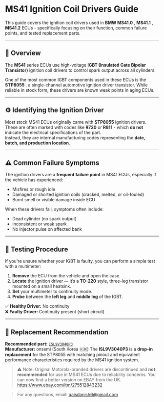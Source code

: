 # MS41 Ignition Coil Drivers Guide

This guide covers the ignition coil drivers used in **BMW MS41.0** , **MS41.1** , **MS41.2**  ECUs - specifically focusing on their function, common failure points, and tested replacement parts.

---

## 🔌 Overview

The **MS41** series ECUs use high-voltage **IGBT (Insulated Gate Bipolar Transistor)** ignition coil drivers to control spark output across all cylinders.

One of the most common IGBT components used in these ECUs is the **STP8055** . a single-channel automotive ignition driver transistor. While reliable in stock form, these drivers are known weak points in aging ECUs.

---

## ⚙️ Identifying the Ignition Driver

Most stock MS41 ECUs originally came with **STP8055** ignition drivers.  
These are often marked with codes like **R720** or **R811** - which **do not** indicate the electrical specifications of the part.  
Instead, they are internal manufacturing codes representing the **date, batch, and production location**.

---

## ⚠️ Common Failure Symptoms

The ignition drivers are a **frequent failure point** in MS41 ECUs, especially if the vehicle has experienced:

- Misfires or rough idle  
- Damaged or shorted ignition coils (cracked, melted, or oil-fouled)  
- Burnt smell or visible damage inside ECU  

When these drivers fail, symptoms often include:

- Dead cylinder (no spark output)  
- Inconsistent or weak spark  
- No injector pulse on affected bank  

---

## 🧰 Testing Procedure

If you're unsure whether your IGBT is faulty, you can perform a simple test with a multimeter:

1. **Remove** the ECU from the vehicle and open the case.  
2. **Locate** the ignition driver — it’s a **TO-220** style, three-leg transistor mounted on a small heatsink.  
3. **Set** your multimeter to continuity mode.  
4. **Probe** between the **left leg** and **middle leg** of the IGBT.  

✅ **Healthy Driver:** No continuity  
❌ **Faulty Driver:** Continuity present (short circuit)

---

## 🔧 Replacement Recommendation

**Recommended part:** [`ISL9V3040P3`](https://www.onsemi.com/download/data-sheet/pdf/isl9v3040p3-d.pdf)  
**Manufacturer:** onsemi (South Korea 🇰🇷)
The **ISL9V3040P3** is a **drop-in replacement** for the STP8055 with matching pinout and equivalent performance characteristics required by the MS41 ignition system.

> ⚠️ Note: Original Motorola-branded drivers are discontinued and **not recommended** for use in MS41 ECUs due to reliability concerns.
> You can now find a better version on EBAY from the UK.
 https://www.ebay.com/itm/275512843232


> For any questions, email: qaisdanish6@gmail.com
